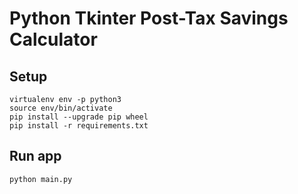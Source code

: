 # Python Tkinter Post-Tax Savings Calculator

## Setup
```
virtualenv env -p python3
source env/bin/activate
pip install --upgrade pip wheel
pip install -r requirements.txt
```

## Run app
```
python main.py
```

